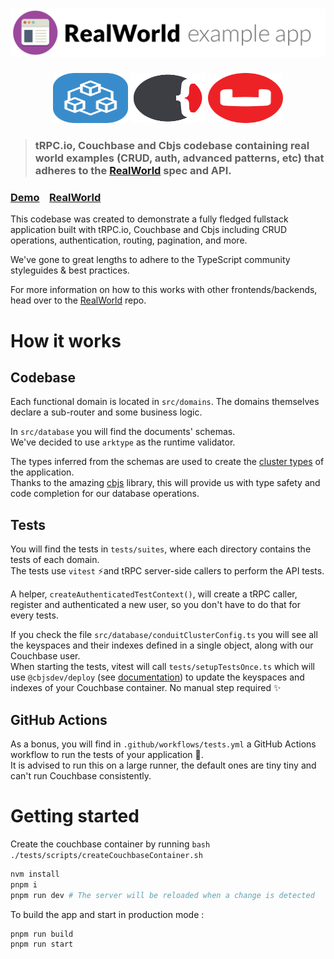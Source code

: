 # ![RealWorld Example App](/assets/realworld-app-logo.png)

<p align="center">
 <img src="/assets/trpcio-logo.svg" height="80" width="120"/>
 <img src="/assets/cbjs-logo.svg" height="80" width="120"/>
 <img src="/assets/couchbase-logo.svg" height="80" width="120"/>
</p>

> ### tRPC.io, Couchbase and Cbjs codebase containing real world examples (CRUD, auth, advanced patterns, etc) that adheres to the [RealWorld](https://github.com/gothinkster/realworld) spec and API.


### [Demo](https://demo.realworld.io/)&nbsp;&nbsp;&nbsp;&nbsp;[RealWorld](https://github.com/gothinkster/realworld)


This codebase was created to demonstrate a fully fledged fullstack application built with tRPC.io, Couchbase and Cbjs including CRUD operations, authentication, routing, pagination, and more.

We've gone to great lengths to adhere to the TypeScript community styleguides & best practices.

For more information on how to this works with other frontends/backends, head over to the [RealWorld](https://github.com/gothinkster/realworld) repo.


# How it works

## Codebase
Each functional domain is located in `src/domains`.
The domains themselves declare a sub-router and some business logic.

In `src/database` you will find the documents' schemas.  
We've decided to use `arktype` as the runtime validator.

The types inferred from the schemas are used to create the [cluster types](https://cbjs.dev/guide/cluster-types.html) of the application.  
Thanks to the amazing [cbjs](https://cbjs.dev) library, this will provide us with type safety and code completion for our database operations.

## Tests

You will find the tests in `tests/suites`, where each directory contains the tests of each domain.  
The tests use `vitest` ⚡️and tRPC server-side callers to perform the API tests.

A helper, `createAuthenticatedTestContext()`, will create a tRPC caller, register and authenticated a new user, so you don't have to do that for every tests.

If you check the file `src/database/conduitClusterConfig.ts` you will see all the keyspaces and their indexes defined in a single object, along with our Couchbase user.  
When starting the tests, vitest will call `tests/setupTestsOnce.ts` which will use `@cbjsdev/deploy` (see [documentation](https://cbjs.dev/guide/deploy/cluster-config.html)) to update the keyspaces and indexes of your Couchbase container. No manual step required ✨ 

## GitHub Actions

As a bonus, you will find in `.github/workflows/tests.yml` a GitHub Actions workflow to run the tests of your application 🎁.  
It is advised to run this on a large runner, the default ones are tiny tiny and can't run Couchbase consistently.

# Getting started

Create the couchbase container by running `bash ./tests/scripts/createCouchbaseContainer.sh`

```bash
nvm install
pnpm i
pnpm run dev # The server will be reloaded when a change is detected
```

To build the app and start in production mode :

```bash
pnpm run build
pnpm run start
```
